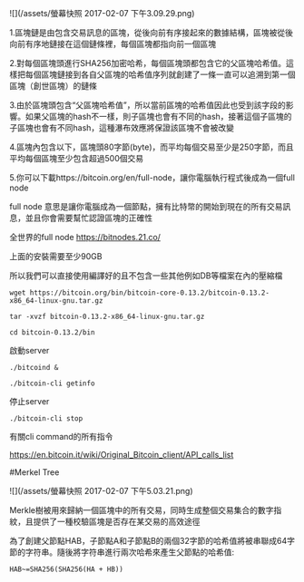 ![](/assets/螢幕快照 2017-02-07 下午3.09.29.png)


1.區塊鏈是由包含交易訊息的區塊，從後向前有序接起來的數據結構，區塊被從後向前有序地鏈接在這個鏈條裡，每個區塊都指向前一個區塊

2.對每個區塊頭進行SHA256加密哈希，每個區塊頭都包含它的父區塊哈希值。這樣把每個區塊鏈接到各自父區塊的哈希值序列就創建了一條一直可以追溯到第一個區塊（創世區塊）的鏈條

3.由於區塊頭包含“父區塊哈希值”，所以當前區塊的哈希值因此也受到該字段的影響。如果父區塊的hash不一樣，則子區塊也會有不同的hash，接著這個子區塊的子區塊也會有不同hash，這種瀑布效應將保證該區塊不會被改變

4.區塊內包含以下，區塊頭80字節(byte)，而平均每個交易至少是250字節，而且平均每個區塊至少包含超過500個交易

5.你可以下載https://bitcoin.org/en/full-node，讓你電腦執行程式後成為一個full node

full node 意思是讓你電腦成為一個節點，擁有比特幣的開始到現在的所有交易訊息，並且你會需要幫忙認證區塊的正確性

全世界的full node https://bitnodes.21.co/


上面的安裝需要至少90GB



所以我們可以直接使用編譯好的且不包含一些其他例如DB等檔案在內的壓縮檔

```
wget https://bitcoin.org/bin/bitcoin-core-0.13.2/bitcoin-0.13.2-x86_64-linux-gnu.tar.gz

tar -xvzf bitcoin-0.13.2-x86_64-linux-gnu.tar.gz 

cd bitcoin-0.13.2/bin
```

啟動server
```
./bitcoind &  
```

```
./bitcoin-cli getinfo    
```

停止server

```
./bitcoin-cli stop
```

有關cli command的所有指令

https://en.bitcoin.it/wiki/Original_Bitcoin_client/API_calls_list


#Merkel Tree

![](/assets/螢幕快照 2017-02-07 下午5.03.21.png)

Merkle樹被用來歸納一個區塊中的所有交易，同時生成整個交易集合的數字指紋，且提供了一種校驗區塊是否存在某交易的高效途徑

為了創建父節點HAB，子節點A和子節點B的兩個32字節的哈希值將被串聯成64字節的字符串。隨後將字符串進行兩次哈希來產生父節點的哈希值:



```
HAB~=SHA256(SHA256(HA + HB))
```